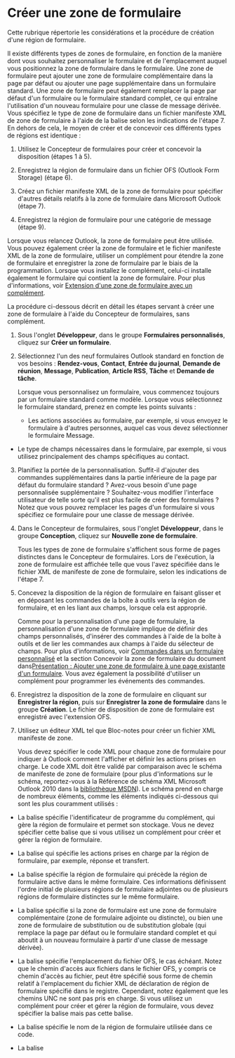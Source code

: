 
# Créer une zone de formulaire

Cette rubrique répertorie les considérations et la procédure de création d'une région de formulaire.
 

Il existe différents types de zones de formulaire, en fonction de la manière dont vous souhaitez personnaliser le formulaire et de l'emplacement auquel vous positionnez la zone de formulaire dans le formulaire. Une zone de formulaire peut ajouter une zone de formulaire complémentaire dans la page par défaut ou ajouter une page supplémentaire dans un formulaire standard. Une zone de formulaire peut également remplacer la page par défaut d'un formulaire ou le formulaire standard complet, ce qui entraîne l'utilisation d'un nouveau formulaire pour une classe de message dérivée. Vous spécifiez le type de zone de formulaire dans un fichier manifeste XML de zone de formulaire à l'aide de la balise <formRegionType> selon les indications de l'étape 7. En dehors de cela, le moyen de créer et de concevoir ces différents types de régions est identique :
 

1. Utilisez le Concepteur de formulaires pour créer et concevoir la disposition (étapes 1 à 5).
    
 
2. Enregistrez la région de formulaire dans un fichier OFS (Outlook Form Storage) (étape 6).
    
 
3. Créez un fichier manifeste XML de la zone de formulaire pour spécifier d'autres détails relatifs à la zone de formulaire dans Microsoft Outlook (étape 7).
    
 
4. Enregistrez la région de formulaire pour une catégorie de message (étape 9).
    
 
Lorsque vous relancez Outlook, la zone de formulaire peut être utilisée. Vous pouvez également créer la zone de formulaire et le fichier manifeste XML de la zone de formulaire, utiliser un complément pour étendre la zone de formulaire et enregistrer la zone de formulaire par le biais de la programmation. Lorsque vous installez le complément, celui-ci installe également le formulaire qui contient la zone de formulaire. Pour plus d'informations, voir [Extension d'une zone de formulaire avec un complément](b1a28a20-a0b8-cc57-7672-da51ec8bb097.md).
 
La procédure ci-dessous décrit en détail les étapes servant à créer une zone de formulaire à l'aide du Concepteur de formulaires, sans complément.
 

1. Sous l'onglet  **Développeur**, dans le groupe  **Formulaires personnalisés**, cliquez sur  **Créer un formulaire**.
    
 
2. Sélectionnez l'un des neuf formulaires Outlook standard en fonction de vos besoins :  **Rendez-vous**,  **Contact**,  **Entrée du journal**,  **Demande de réunion**,  **Message**,  **Publication**,  **Article RSS**,  **Tâche** et **Demande de tâche**.
    
    Lorsque vous personnalisez un formulaire, vous commencez toujours par un formulaire standard comme modèle. Lorsque vous sélectionnez le formulaire standard, prenez en compte les points suivants :
    
      - Les actions associées au formulaire, par exemple, si vous envoyez le formulaire à d'autres personnes, auquel cas vous devez sélectionner le formulaire Message.
    
 
  - Le type de champs nécessaires dans le formulaire, par exemple, si vous utilisez principalement des champs spécifiques au contact.
    
 
3. Planifiez la portée de la personnalisation. Suffit-il d'ajouter des commandes supplémentaires dans la partie inférieure de la page par défaut du formulaire standard ? Avez-vous besoin d'une page personnalisée supplémentaire ? Souhaitez-vous modifier l'interface utilisateur de telle sorte qu'il est plus facile de créer des formulaires ? Notez que vous pouvez remplacer les pages d'un formulaire si vous spécifiez ce formulaire pour une classe de message dérivée.
    
 
4. Dans le Concepteur de formulaires, sous l'onglet  **Développeur**, dans le groupe  **Conception**, cliquez sur  **Nouvelle zone de formulaire**.
    
    Tous les types de zone de formulaire s'affichent sous forme de pages distinctes dans le Concepteur de formulaires. Lors de l'exécution, la zone de formulaire est affichée telle que vous l'avez spécifiée dans le fichier XML de manifeste de zone de formulaire, selon les indications de l'étape 7.
    
 
5. Concevez la disposition de la région de formulaire en faisant glisser et en déposant les commandes de la boîte à outils vers la région de formulaire, et en les liant aux champs, lorsque cela est approprié.
    
    Comme pour la personnalisation d'une page de formulaire, la personnalisation d'une zone de formulaire implique de définir des champs personnalisés, d'insérer des commandes à l'aide de la boîte à outils et de lier les commandes aux champs à l'aide du sélecteur de champs. Pour plus d'informations, voir [Commandes dans un formulaire personnalisé](fcba1b34-c526-5d01-8644-cb8852bd2348.md) et la section Concevoir la zone de formulaire du document dans[Présentation : Ajouter une zone de formulaire à une page existante d'un formulaire](3c988dac-f171-966d-cf9a-17139353d604.md). Vous avez également la possibilité d'utiliser un complément pour programmer les événements des commandes.
    
 
6. Enregistrez la disposition de la zone de formulaire en cliquant sur  **Enregistrer la région**, puis sur  **Enregistrer la zone de formulaire** dans le groupe **Création**. Le fichier de disposition de zone de formulaire est enregistré avec l'extension OFS.
    
 
7. Utilisez un éditeur XML tel que Bloc-notes pour créer un fichier XML manifeste de zone.
    
    Vous devez spécifier le code XML pour chaque zone de formulaire pour indiquer à Outlook comment l'afficher et définir les actions prises en charge. Le code XML doit être validé par comparaison avec le schéma de manifeste de zone de formulaire (pour plus d'informations sur le schéma, reportez-vous à la Référence de schéma XML Microsoft Outlook 2010 dans la [bibliothèque MSDN](http://msdn.microsoft.com/library)). Le schéma prend en charge de nombreux éléments, comme les éléments indiqués ci-dessous qui sont les plus couramment utilisés :
    
  - La balise <addin> spécifie l'identificateur de programme du complément, qui gère la région de formulaire et permet son stockage. Vous ne devez spécifier cette balise que si vous utilisez un complément pour créer et gérer la région de formulaire.
    
 
  - La balise <customActions> qui spécifie les actions prises en charge par la région de formulaire, par exemple, réponse et transfert.
    
 
  - La balise <displayAfter> spécifie la région de formulaire qui précède la région de formulaire active dans le même formulaire. Ces informations définissent l'ordre initial de plusieurs régions de formulaire adjointes ou de plusieurs régions de formulaire distinctes sur le même formulaire.
    
 
  - La balise <formRegionType> spécifie si la zone de formulaire est une zone de formulaire complémentaire (zone de formulaire adjointe ou distincte), ou bien une zone de formulaire de substitution ou de substitution globale (qui remplace la page par défaut ou le formulaire standard complet et qui aboutit à un nouveau formulaire à partir d'une classe de message dérivée).
    
 
  - La balise <layoutFile> spécifie l'emplacement du fichier OFS, le cas échéant. Notez que le chemin d'accès aux fichiers dans le fichier OFS, y compris ce chemin d'accès au fichier, peut être spécifié sous forme de chemin relatif à l'emplacement du fichier XML de déclaration de région de formulaire spécifié dans le registre. Cependant, notez également que les chemins UNC ne sont pas pris en charge. Si vous utilisez un complément pour créer et gérer la région de formulaire, vous devez spécifier la balise <addin> mais pas cette balise.
    
 
  - La balise <name> spécifie le nom de la région de formulaire utilisée dans ce code.
    
 
  - La balise <title> spécifie le nom d'affichage d'une région de formulaire distincte dans le menu  **Actions** et dans la boîte de dialogue **Formulaire**.
    
 
  - La balise <icônes> spécifie l'emplacement de fichiers icône.
    
     **Remarque**  Par défaut, le fichier icône se trouve dans le même dossier que le fichier XML manifeste de la zone du formulaire, ou dans un chemin relatif. Vous pouvez également indiquer un chemin complet pour le fichier icône, par exemple : `<icons><default>c:\myicon.ico</default></icons>`Sinon, vous pouvez indiquer un chemin complet pour un fichier de ressource, par exemple : `<icons><unread>c:\myresource.dll,101</unread> </icons>`Ce fichier charge la ressource icône 101 dans le fichier de ressources c:\myresource.dll. Toutefois, n'utilisez pas la convention implicite qui indique les icônes intégrées dans le fichier d'assembly de complément. Par exemple : `<icons><read>,102</read></icons>`Cela ne sera pas pris en charge et ne chargera pas la ressource icône 102 dans le fichier dll de complément.
8. Fermez Outlook.
    
 
9. Inscrivez la zone de formulaire auprès du registre Windows en indiquant la classe de message à laquelle cette zone est destinée, ainsi que le chemin complet du fichier XML manifeste de zone de formulaire.
    
    Enregistrez les zones de formulaire sous l'entrée  **HKEY_CURRENT_USER** ou **HKEY_LOCAL_MACHINE** du registre Windows. Par exemple, les régions de formulaire complémentaires de la classe de message **IPM.Contact** pour l'utilisateur actif doivent être enregistrées sous la même clé, **HKEY_CURRENT_USER\Software\Microsoft\Office\Outlook\FormRegions\IPM.Contact**. Notez que la zone de formulaire est affichée pour l'utilisateur actif dans tous les formulaires appliqués à la classe **IPM.Contact** et aux classes de message dérivées de la classe **IPM.Contact**. Si vous souhaitez qu'une zone de formulaire ne soit utilisée que pour la classe **IPM.Contact** et que vous ne souhaitez pas que les classes de message dérivées utilisent cette zone de formulaire, vous pouvez le spécifier à l'aide de la balise <exactMessageClass> dans le fichier XML manifeste de zone de formulaire.
    
 
10. Lancez Outlook. Lorsque vous ouvrez un élément de la classe de message qui a été spécifié pour la région de formulaire lors de l'étape 9, vous découvrez la région de formulaire dans l'inspecteur.
    
 
